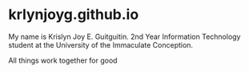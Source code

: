 # krlynjoyg.github.io

My name is Krislyn Joy E. Guitguitin.
2nd Year Information Technology student at the University of the Immaculate Conception.

All things work together for good
